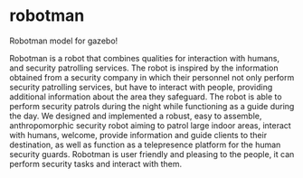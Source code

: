 # robotman
Robotman model for gazebo!

Robotman is a robot that combines qualities for interaction with humans, and security patrolling services. The robot is inspired by the information obtained from a security company in which their personnel not only perform security patrolling services, but have to interact with people, providing additional information about the area they safeguard. The robot is able to perform security patrols during the night while functioning as a guide during the day. We designed and implemented a robust, easy to assemble, anthropomorphic security robot aiming to patrol large indoor areas, interact with humans, welcome, provide information and guide clients to their destination, as well as function as a telepresence platform for the human security guards. Robotman is user friendly and pleasing to the people, it can perform security tasks and interact with them.
